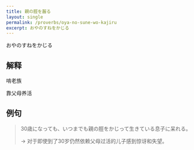 ```yaml
---
title: 親の脛を齧る
layout: single
permalink: /proverbs/oya-no-sune-wo-kajiru
excerpt: おやのすねをかじる
---
```


おやのすねをかじる

## 解释

啃老族

靠父母养活

## 例句

> 30歳になっても、いつまでも親の脛をかじって生きている息子に呆れる。
>
> → 对于即使到了30岁仍然依赖父母过活的儿子感到惊讶和失望。

